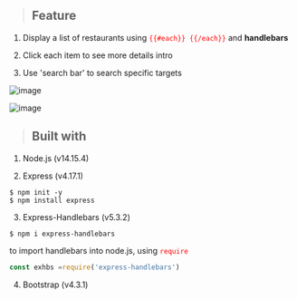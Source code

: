 
> ##  Feature

1. Display a list of restaurants using <span style='color: red'>`{{#each}} {{/each}}`</span> and **handlebars**

2. Click each item to see more details intro

3. Use 'search bar' to search specific targets 

![image](https://user-images.githubusercontent.com/77376405/120882855-c90e5900-c60c-11eb-9af2-e59231772f89.png)

![image](https://user-images.githubusercontent.com/77376405/120877814-27c2db00-c5eb-11eb-970e-a0a75ee7840b.png)




> ## Built with 

1. Node.js (v14.15.4)
  
2. Express (v4.17.1) 
```
$ npm init -y
$ npm install express
```

3. Express-Handlebars (v5.3.2)
```
$ npm i express-handlebars
```
to import handlebars into node.js, using <span style='color: red'>`require`</span>

```js script
const exhbs =require('express-handlebars')
```

4. Bootstrap (v4.3.1)
